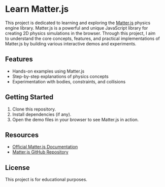 # Learn Matter.js

This project is dedicated to learning and exploring the [Matter.js](https://brm.io/matter-js/) physics engine library. Matter.js is a powerful and unique JavaScript library for creating 2D physics simulations in the browser. Through this project, I aim to understand the core concepts, features, and practical implementations of Matter.js by building various interactive demos and experiments.

## Features

- Hands-on examples using Matter.js
- Step-by-step explanations of physics concepts
- Experimentation with bodies, constraints, and collisions

## Getting Started

1. Clone this repository.
2. Install dependencies (if any).
3. Open the demo files in your browser to see Matter.js in action.

## Resources

- [Official Matter.js Documentation](https://brm.io/matter-js/docs/)
- [Matter.js GitHub Repository](https://github.com/liabru/matter-js)

## License

This project is for educational purposes.
